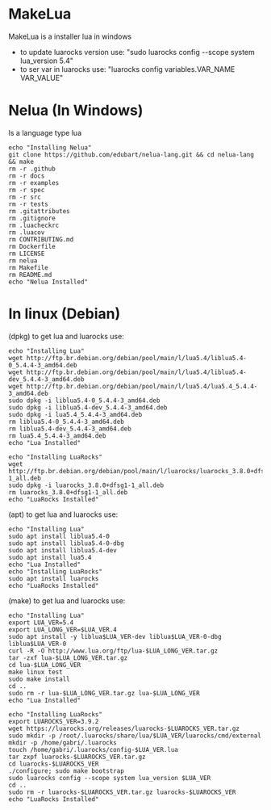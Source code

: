 # MakeLua
MakeLua is a installer lua in windows
 - to update luarocks version use: "sudo luarocks config --scope system lua_version 5.4"
 - to ser var in luarocks use: "luarocks config variables.VAR_NAME VAR_VALUE"

# Nelua (In Windows)
Is a language type lua

    echo "Installing Nelua"
    git clone https://github.com/edubart/nelua-lang.git && cd nelua-lang && make
    rm -r .github
    rm -r docs
    rm -r examples
    rm -r spec
    rm -r src
    rm -r tests
    rm .gitattributes
    rm .gitignore
    rm .luacheckrc
    rm .luacov
    rm CONTRIBUTING.md
    rm Dockerfile
    rm LICENSE
    rm nelua
    rm Makefile
    rm README.md
    echo "Nelua Installed"
    
    
# In linux (Debian)
(dpkg) to get lua and luarocks use:

    echo "Installing Lua"
    wget http://ftp.br.debian.org/debian/pool/main/l/lua5.4/liblua5.4-0_5.4.4-3_amd64.deb
    wget http://ftp.br.debian.org/debian/pool/main/l/lua5.4/liblua5.4-dev_5.4.4-3_amd64.deb
    wget http://ftp.br.debian.org/debian/pool/main/l/lua5.4/lua5.4_5.4.4-3_amd64.deb
    sudo dpkg -i liblua5.4-0_5.4.4-3_amd64.deb
    sudo dpkg -i liblua5.4-dev_5.4.4-3_amd64.deb
    sudo dpkg -i lua5.4_5.4.4-3_amd64.deb
    rm liblua5.4-0_5.4.4-3_amd64.deb
    rm liblua5.4-dev_5.4.4-3_amd64.deb
    rm lua5.4_5.4.4-3_amd64.deb
    echo "Lua Installed"
    
    echo "Installing LuaRocks"
    wget http://ftp.br.debian.org/debian/pool/main/l/luarocks/luarocks_3.8.0+dfsg1-1_all.deb
    sudo dpkg -i luarocks_3.8.0+dfsg1-1_all.deb
    rm luarocks_3.8.0+dfsg1-1_all.deb
    echo "LuaRocks Installed"

(apt) to get lua and luarocks use:
    
    echo "Installing Lua"
    sudo apt install liblua5.4-0
    sudo apt install liblua5.4-0-dbg
    sudo apt install liblua5.4-dev
    sudo apt install lua5.4
    echo "Lua Installed"
    echo "Installing LuaRocks"
    sudo apt install luarocks
    echo "LuaRocks Installed"

(make) to get lua and luarocks use:

    echo "Installing Lua"
    export LUA_VER=5.4
    export LUA_LONG_VER=$LUA_VER.4
    sudo apt install -y liblua$LUA_VER-dev liblua$LUA_VER-0-dbg liblua$LUA_VER-0
    curl -R -O http://www.lua.org/ftp/lua-$LUA_LONG_VER.tar.gz
    tar -zxf lua-$LUA_LONG_VER.tar.gz
    cd lua-$LUA_LONG_VER
    make linux test
    sudo make install
    cd ..
    sudo rm -r lua-$LUA_LONG_VER.tar.gz lua-$LUA_LONG_VER
    echo "Lua Installed"
    
    echo "Installing LuaRocks"
    export LUAROCKS_VER=3.9.2
    wget https://luarocks.org/releases/luarocks-$LUAROCKS_VER.tar.gz
    sudo mkdir -p /root/.luarocks/share/lua/$LUA_VER/luarocks/cmd/external
    mkdir -p /home/gabri/.luarocks
    touch /home/gabri/.luarocks/config-$LUA_VER.lua
    tar zxpf luarocks-$LUAROCKS_VER.tar.gz
    cd luarocks-$LUAROCKS_VER
    ./configure; sudo make bootstrap
    sudo luarocks config --scope system lua_version $LUA_VER
    cd ..
    sudo rm -r luarocks-$LUAROCKS_VER.tar.gz luarocks-$LUAROCKS_VER
    echo "LuaRocks Installed"
